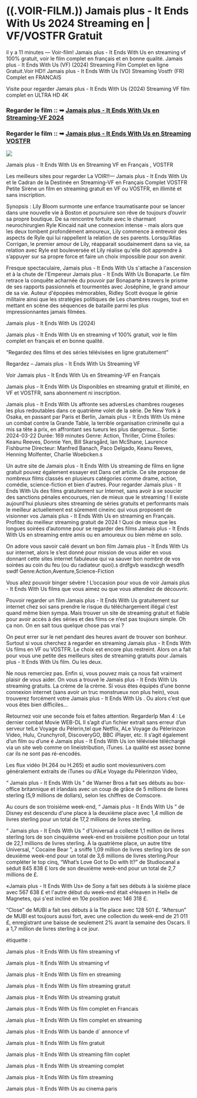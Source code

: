 # ((.VOIR-FILM.)) Jamais plus - It Ends With Us 2024 Streaming en | VF/VOSTFR Gratuit

il y a 11 minutes — Voir-film! Jamais plus - It Ends With Us en streaming vf 100% gratuit, voir le film complet en français et en bonne qualité. Jamais plus - It Ends With Us (VF) (2024) Streaming Film Complet en ligne Gratuit.Voir HD!! Jamais plus - It Ends With Us (VO) Streaming Vostfr (FR) Complet en FRANCAIS

Visite pour regarder Jamais plus - It Ends With Us (2024) Streaming VF film complet en ULTRA HD 4K

### Regarder le film :: ➥ [Jamais plus - It Ends With Us en Streaming-VF 2024](https://t.co/47U1u4jDyE)

### Regarder le film :: ➥ [Jamais plus - It Ends With Us en Streaming VOSTFR](https://t.co/47U1u4jDyE)

<p dir="auto"><a href="https://t.co/47U1u4jDyE" title="PLAYNOW" rel="nofollow"><img src="https://i.imgur.com/jhNGoEt.gif" style="max-width: 100%;"></a></p>

Jamais plus - It Ends With Us en Streaming VF en Français , VOSTFR

Les meilleurs sites pour regarder La VOIR!!— Jamais plus - It Ends With Us et le Cadran de la Destinée en Streaming-VF en Français Complet VOSTFR Petite Sirène un film en streaming gratuit en VF ou VOSTFR, en illimité et sans inscription.

Synopsis : Lily Bloom surmonte une enfance traumatisante pour se lancer dans une nouvelle vie à Boston et poursuivre son rêve de toujours d’ouvrir sa propre boutique. De sa rencontre fortuite avec le charmant neurochirurgien Ryle Kincaid nait une connexion intense - mais alors que les deux tombent profondément amoureux, Lily commence à entrevoir des aspects de Ryle qui lui rappellent la relation de ses parents. Lorsqu’Atlas Corrigan, le premier amour de Lily, réapparait soudainement dans sa vie, sa relation avec Ryle est bouleversée et Lily réalise qu'elle doit apprendre à s’appuyer sur sa propre force et faire un choix impossible pour son avenir.

Fresque spectaculaire, Jamais plus - It Ends With Us s'attache à l'ascension et à la chute de l'Empereur Jamais plus - It Ends With Us Bonaparte. Le film retrace la conquête acharnée du pouvoir par Bonaparte à travers le prisme de ses rapports passionnels et tourmentés avec Joséphine, le grand amour de sa vie. Auteur d'épopées mémorables, Ridley Scott évoque le génie militaire ainsi que les stratégies politiques de Les chambres rouges, tout en mettant en scène des séquences de bataille parmi les plus impressionnantes jamais filmées.

Jamais plus - It Ends With Us (2024)

Jamais plus - It Ends With Us en streaming vf 100% gratuit, voir le film complet en français et en bonne qualité.

“Regardez des films et des séries télévisées en ligne gratuitement”

Regardez – Jamais plus - It Ends With Us Streaming VF

Voir Jamais plus - It Ends With Us en Streaming-VF en Français

Jamais plus - It Ends With Us Disponibles en streaming gratuit et illimité, en VF et VOSTFR, sans abonnement ni inscription.

Jamais plus - It Ends With Us affronte ses adversLes chambres rougeses les plus redoutables dans ce quatrième volet de la série. De New York à Osaka, en passant par Paris et Berlin, Jamais plus - It Ends With Us mène un combat contre la Grande Table, la terrible organisation criminelle qui a mis sa tête à prix, en affrontant ses tueurs les plus dangereux... Sortie: 2024-03-22 Durée: 169 minutes Genre: Action, Thriller, Crime Etoiles: Keanu Reeves, Donnie Yen, Bill Skarsgård, Ian McShane, Laurence Fishburne Directeur: Manfred Banach, Paco Delgado, Keanu Reeves, Henning Molfenter, Charlie Woebcken.s

Un autre site de Jamais plus - It Ends With Us streaming de films en ligne gratuit pouvez également essayer est Dans cet article. Ce site propose de nombreux films classés en plusieurs catégories comme drame, action, comédie, science-fiction et bien d'autres. Pour regarder Jamais plus - It Ends With Us des films gratuitement sur Internet, sans avoir à se soucier des sanctions pénales encourues, rien de mieux que le streaming ! Il existe aujourd’hui plusieurs sites streaming de séries gratuits et performants mais le meilleur actuellement est sûrement cineinc qui vous proposent de visionner vos Jamais plus - It Ends With Us en streaming en Français. Profitez du meilleur streaming gratuit de 2024 ! Quoi de mieux que les longues soirées d’automne pour se regarder des films Jamais plus - It Ends With Us en streaming entre amis ou en amoureux ou bien même en solo.

On adore vous savoir calé devant un bon film Jamais plus - It Ends With Us sur internet, alors le s’est donné pour mission de vous aider en vous donnant cette sites internet fabuleuse qui va sauver bon nombre de vos soirées au coin du feu (ou du radiateur quoi).s drdfgvb wasdxcgh wesdfh swdf Genre:Action,Aventure,Science-Fiction

Vous allez pouvoir binger sévère ! L’occasion pour vous de voir Jamais plus - It Ends With Us films que vous aimez ou que vous attendiez de découvrir.

Pouvoir regarder un film Jamais plus - It Ends With Us gratuitement sur internet chez soi sans prendre le risque du téléchargement illégal c’est quand même bien sympa. Mais trouver un site de streaming gratuit et fiable pour avoir accès à des séries et des films ce n’est pas toujours simple. Oh ça non. On en sait tous quelque chose pas vrai ?

On peut errer sur le net pendant des heures avant de trouver son bonheur. Surtout si vous cherchez à regarder en streaming Jamais plus - It Ends With Us films en VF ou VOSTFR. Le choix est encore plus restreint. Alors on a fait pour vous une petite des meilleurs sites de streaming gratuits pour Jamais plus - It Ends With Us film. Ou les deux.

Ne nous remerciez pas. Enfin si, vous pouvez mais ça nous fait vraiment plaisir de vous aider. On vous a trouvé le Jamais plus - It Ends With Us streaming gratuits. La crème de la crème. Si vous êtes équipés d’une bonne connexion internet (sans avoir un truc monstrueux non plus hein), vous trouverez forcément votre Jamais plus - It Ends With Us . Ou alors c’est que vous êtes bien difficiles…

Retournez voir une seconde fois et faites attention. RegarderIp Man 4 : Le dernier combat Movie WEB-DL Il s’agit d’un fichier extrait sans erreur d’un serveur telLe Voyage du Pèlerin,tel que Netflix, ALe Voyage du Pèlerinzon Video, Hulu, Crunchyroll, DiscoveryGO, BBC iPlayer, etc. Il s’agit également d’un film ou d’une é Jamais plus - It Ends With Us ion télévisée téléchargé via un site web comme on lineistribution, iTunes. La qualité est assez bonne car ils ne sont pas ré-encodés.

Les flux vidéo (H.264 ou H.265) et audio sont moviesunivers.com généralement extraits de iTunes ou d’ALe Voyage du Pèlerinzon Video,

“ Jamais plus - It Ends With Us ” de Warner Bros a fait ses débuts au box-office britannique et irlandais avec un coup de grâce de 5 millions de livres sterling (5,9 millions de dollars), selon les chiffres de Comscore.

Au cours de son troisième week-end, “ Jamais plus - It Ends With Us ” de Disney est descendu d'une place à la deuxième place avec 1,4 million de livres sterling pour un total de 17,2 millions de livres sterling.

“ Jamais plus - It Ends With Us ” d'Universal a collecté 1,1 million de livres sterling lors de son cinquième week-end en troisième position pour un total de 22,1 millions de livres sterling. À la quatrième place, un autre titre Universal, “ Cocaine Bear ”, a sniffé 1,09 million de livres sterling lors de son deuxième week-end pour un total de 3,6 millions de livres sterling.Pour compléter le top cinq, “What’s Love Got to Do with It?” de Studiocanal a séduit 845 838 £ lors de son deuxième week-end pour un total de 2,7 millions de £.

«Jamais plus - It Ends With Us» de Sony a fait ses débuts à la sixième place avec 567 638 £ et l'autre début du week-end était «Heaven in Hell» de Magnetes, qui s'est incliné en 10e position avec 146 318 £.

“Close” de MUBI a fait ses débuts à la 11e place avec 128 501 £. “Aftersun” de MUBI est toujours aussi fort, avec une collection du week-end de 21 011 £, enregistrant une baisse de seulement 2% avant la semaine des Oscars. Il a 1,7 million de livres sterling à ce jour.

étiquette :

Jamais plus - It Ends With Us film streaming vf

Jamais plus - It Ends With Us streaming vf

Jamais plus - It Ends With Us film en streaming

Jamais plus - It Ends With Us film streaming gratuit

Jamais plus - It Ends With Us streaming gratuit

Jamais plus - It Ends With Us film complet en Francais

Jamais plus - It Ends With Us film complet en streaming

Jamais plus - It Ends With Us bande d` annonce vf

Jamais plus - It Ends With Us film gratuit

Jamais plus - It Ends With Us streaming film coplet

Jamais plus - It Ends With Us streaming complet

Jamais plus - It Ends With Us film streaming

Jamais plus - It Ends With Us au cinema paris

